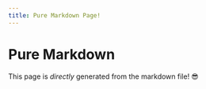 ```yaml
---
title: Pure Markdown Page!
---
```

# Pure Markdown
This page is *directly* generated from the markdown file! 😎
